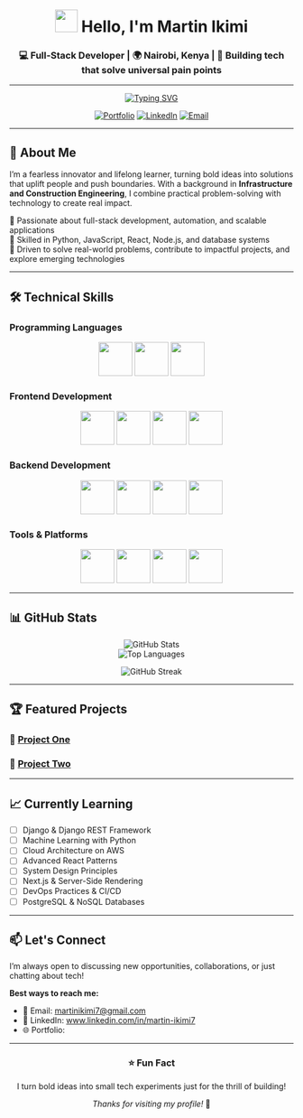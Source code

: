 <!-- Header Section -->
<div align="center">

# <img src="https://media.giphy.com/media/hvRJCLFzcasrR4ia7z/giphy.gif" width="40px" /> Hello, I'm **Martin Ikimi**

### 💻 Full-Stack Developer | 🌍 Nairobi, Kenya | 🚀 Building tech that solve universal pain points  

---

<!-- Typing Animation -->
[![Typing SVG](https://readme-typing-svg.herokuapp.com?size=24&duration=4000&color=36BCF7&center=true&vCenter=true&width=600&lines=Fearless+Innovator+💡;Full-Stack+Developer+💻;Tech+Problem+Solver+🚀;Lifelong+Learner+📚)](https://git.io/typing-svg)

[![Portfolio](https://img.shields.io/badge/🌐_Portfolio-000000?style=for-the-badge)](https://yourportfolio.com)
[![LinkedIn](https://img.shields.io/badge/💼_LinkedIn-0A66C2?style=for-the-badge)](https://www.linkedin.com/in/martin-ikimi7)
[![Email](https://img.shields.io/badge/📧_Email-EA4335?style=for-the-badge)](mailto:martinikimi7@gmail.com)

</div>

---

## 📖 About Me  

I’m a fearless innovator and lifelong learner, turning bold ideas into solutions that uplift people and push boundaries. With a background in **Infrastructure and Construction Engineering**, I combine practical problem-solving with technology to create real impact.  

🔹 Passionate about full-stack development, automation, and scalable applications  
🔹 Skilled in Python, JavaScript, React, Node.js, and database systems  
🔹 Driven to solve real-world problems, contribute to impactful projects, and explore emerging technologies  

---

## 🛠️ Technical Skills  

### Programming Languages  
<p align="center">
  <img src="https://img.shields.io/badge/Python-3776AB?style=flat-square&logo=python&logoColor=white" height="60" />
  <img src="https://img.shields.io/badge/JavaScript-F7DF1E?style=flat-square&logo=javascript&logoColor=black" height="60" />
  <img src="https://img.shields.io/badge/TypeScript-3178C6?style=flat-square&logo=typescript&logoColor=white" height="60" />
</p>

### Frontend Development  
<p align="center">
  <img src="https://img.shields.io/badge/React-61DAFB?style=flat-square&logo=react&logoColor=black" height="60" />
  <img src="https://img.shields.io/badge/Vue.js-4FC08D?style=flat-square&logo=vue.js&logoColor=white" height="60" />
  <img src="https://img.shields.io/badge/HTML5-E34F26?style=flat-square&logo=html5&logoColor=white" height="60" />
  <img src="https://img.shields.io/badge/CSS3-1572B6?style=flat-square&logo=css3&logoColor=white" height="60" />
</p>

### Backend Development  
<p align="center">
  <img src="https://img.shields.io/badge/Node.js-339933?style=flat-square&logo=node.js&logoColor=white" height="60" />
  <img src="https://img.shields.io/badge/Express-000000?style=flat-square&logo=express&logoColor=white" height="60" />
  <img src="https://img.shields.io/badge/Django-092E20?style=flat-square&logo=django&logoColor=white" height="60" />
  <img src="https://img.shields.io/badge/Flask-000000?style=flat-square&logo=flask&logoColor=white" height="60" />
</p>

### Tools & Platforms  
<p align="center">
  <img src="https://img.shields.io/badge/Git-F05032?style=flat-square&logo=git&logoColor=white" height="60" />
  <img src="https://img.shields.io/badge/Docker-2496ED?style=flat-square&logo=docker&logoColor=white" height="60" />
  <img src="https://img.shields.io/badge/AWS-232F3E?style=flat-square&logo=amazon-aws&logoColor=white" height="60" />
  <img src="https://img.shields.io/badge/PostgreSQL-4169E1?style=flat-square&logo=postgresql&logoColor=white" height="60" />
</p>

---

## 📊 GitHub Stats  

<div align="center">

![GitHub Stats](https://github-readme-stats.vercel.app/api?username=Martinikimi&show_icons=true&theme=radical&hide_border=true&include_all_commits=true)  
![Top Languages](https://github-readme-stats.vercel.app/api/top-langs/?username=Martinikimi&layout=compact&theme=radical&hide_border=true)

![GitHub Streak](https://github-readme-streak-stats.herokuapp.com/?user=Martinikimi&theme=radical&hide_border=true)

</div>

---

## 🏆 Featured Projects  

### 🎯 [Project One](https://github.com/YOUR_USERNAME/project-one)  


### 🚀 [Project Two](https://github.com/YOUR_USERNAME/project-two)  
 

---

## 📈 Currently Learning  

- [ ] Django & Django REST Framework  
- [ ] Machine Learning with Python  
- [ ] Cloud Architecture on AWS  
- [ ] Advanced React Patterns  
- [ ] System Design Principles  
- [ ] Next.js & Server-Side Rendering  
- [ ] DevOps Practices & CI/CD  
- [ ] PostgreSQL & NoSQL Databases  

---

## 📫 Let's Connect  

I’m always open to discussing new opportunities, collaborations, or just chatting about tech!  

**Best ways to reach me:**  
- 📧 Email: martinikimi7@gmail.com  
- 💼 LinkedIn: www.linkedin.com/in/martin-ikimi7  
- 🌐 Portfolio:  

---

<div align="center">

### ⭐ Fun Fact  
I turn bold ideas into small tech experiments just for the thrill of building!  

*Thanks for visiting my profile!* 🚀  

</div>



